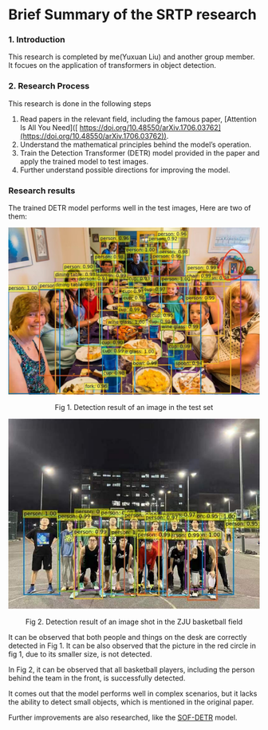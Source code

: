 # Brief Summary of the SRTP research

### 1. Introduction

This research is completed by me(Yuxuan Liu) and another group member. It focues on the application of transformers in object detection.

### 2. Research Process

This research is done in the following steps

1. Read papers in the relevant field, including the famous paper, [Attention Is All You Need]([ https://doi.org/10.48550/arXiv.1706.03762](https://doi.org/10.48550/arXiv.1706.03762)).
2. Understand the mathematical principles behind the model’s operation.
3. Train the Detection Transformer (DETR) model provided in the paper and apply the trained model to test images.
4. Further understand possible directions for improving the model.

### Research results 

The trained DETR model performs well in the test images, Here are two of them:

![IMG_9677](./assets/IMG_9677.JPG)
<div align = 'center'>Fig 1. Detection result of an image in the test set</div>

![IMG_9678](./assets/IMG_9678.JPG)

<div align = 'center'>Fig 2. Detection result of an image shot in the ZJU basketball field</div>

It can be observed that both people and things on the desk are correctly detected in Fig 1. It can be also observed that the picture in the red circle in fig 1, due to its smaller size, is not detected.

In Fig 2, it can be observed that all basketball players, including the person behind the team in the front, is successfully detected.

It comes out that the model performs well in complex scenarios, but it lacks the ability to detect small objects, which is mentioned in the original paper.

Further improvements are also researched, like the [SOF-DETR]( https://dx.doi.org/10.36227/techrxiv.16921000.v2) model.
